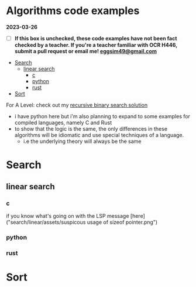 # Algorithms code examples

**2023-03-26**

- [ ] **If this box is unchecked, these code examples have not been fact checked by a teacher. If you're a teacher familiar with OCR H446, submit a pull request or email me! <eggsim49@gmail.com>**

<!-- vim-markdown-toc GFM -->

* [Search](#search)
    * [linear search](#linear-search)
        * [c](#c)
        * [python](#python)
        * [rust](#rust)
* [Sort](#sort)

<!-- vim-markdown-toc -->

For A Level: check out my [recursive binary search solution](search/binary/recursive-binary.py)

- i have python here but i'm also planning to expand to some examples for compiled languages, namely C and Rust
- to show that the logic is the same, the only differences in these algorithms will be idiomatic and use special techniques of a language. 
    - i.e the underlying theory will always be the same

# Search

## linear search

### c

if you know what's going on with the LSP message [here]("search/linear/assets/suspicous usage of sizeof pointer.png")

### python


### rust


# Sort
